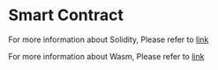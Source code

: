 # Smart Contract

For more information about Solidity, Please refer to [link](https://docs.soliditylang.org/)

For more information about Wasm, Please refer to [link](https://docs.cosmwasm.com)
